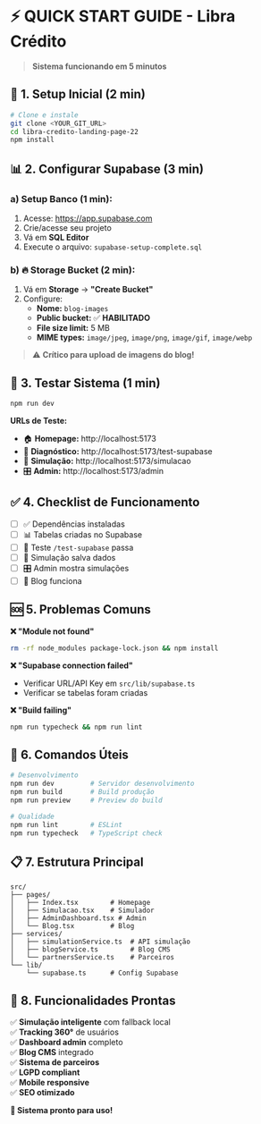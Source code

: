 # ⚡ QUICK START GUIDE - Libra Crédito

> **Sistema funcionando em 5 minutos**

## 🚀 1. Setup Inicial (2 min)

```bash
# Clone e instale
git clone <YOUR_GIT_URL>
cd libra-credito-landing-page-22
npm install
```

## 📊 2. Configurar Supabase (3 min)

### **a) Setup Banco (1 min):**
1. Acesse: https://app.supabase.com
2. Crie/acesse seu projeto
3. Vá em **SQL Editor**
4. Execute o arquivo: `supabase-setup-complete.sql`

### **b) 🔥 Storage Bucket (2 min):**
1. Vá em **Storage** → **"Create Bucket"**
2. Configure:
   - **Nome:** `blog-images`
   - **Public bucket:** ✅ **HABILITADO**
   - **File size limit:** 5 MB
   - **MIME types:** `image/jpeg`, `image/png`, `image/gif`, `image/webp`

> ⚠️ **Crítico para upload de imagens do blog!**

## 🧪 3. Testar Sistema (1 min)

```bash
npm run dev
```

**URLs de Teste:**
- 🏠 **Homepage:** http://localhost:5173
- 🧪 **Diagnóstico:** http://localhost:5173/test-supabase
- 🧮 **Simulação:** http://localhost:5173/simulacao
- 🎛️ **Admin:** http://localhost:5173/admin

## ✅ 4. Checklist de Funcionamento

- [ ] ✅ Dependências instaladas
- [ ] 📊 Tabelas criadas no Supabase
- [ ] 🧪 Teste `/test-supabase` passa
- [ ] 🧮 Simulação salva dados
- [ ] 🎛️ Admin mostra simulações
- [ ] 📝 Blog funciona

## 🆘 5. Problemas Comuns

**❌ "Module not found"**
```bash
rm -rf node_modules package-lock.json && npm install
```

**❌ "Supabase connection failed"**
- Verificar URL/API Key em `src/lib/supabase.ts`
- Verificar se tabelas foram criadas

**❌ "Build failing"**
```bash
npm run typecheck && npm run lint
```

## 🎯 6. Comandos Úteis

```bash
# Desenvolvimento
npm run dev         # Servidor desenvolvimento
npm run build       # Build produção
npm run preview     # Preview do build

# Qualidade
npm run lint        # ESLint
npm run typecheck   # TypeScript check
```

## 📋 7. Estrutura Principal

```
src/
├── pages/
│   ├── Index.tsx        # Homepage
│   ├── Simulacao.tsx    # Simulador
│   ├── AdminDashboard.tsx # Admin
│   └── Blog.tsx         # Blog
├── services/
│   ├── simulationService.ts  # API simulação
│   ├── blogService.ts        # Blog CMS
│   └── partnersService.ts    # Parceiros
└── lib/
    └── supabase.ts      # Config Supabase
```

## 🎊 8. Funcionalidades Prontas

✅ **Simulação inteligente** com fallback local  
✅ **Tracking 360°** de usuários  
✅ **Dashboard admin** completo  
✅ **Blog CMS** integrado  
✅ **Sistema de parceiros**  
✅ **LGPD compliant**  
✅ **Mobile responsive**  
✅ **SEO otimizado**  

**🚀 Sistema pronto para uso!**